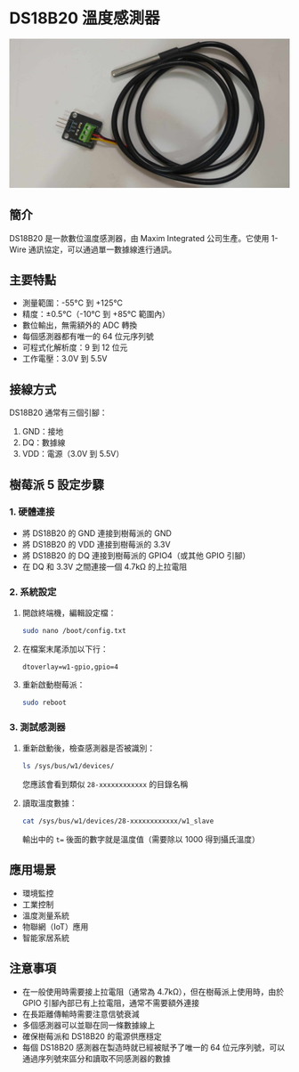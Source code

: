# DS18B20 溫度感測器

![DS18B20 溫度感測器](pic/DS18B20.jpg)

## 簡介

DS18B20 是一款數位溫度感測器，由 Maxim Integrated 公司生產。它使用 1-Wire 通訊協定，可以通過單一數據線進行通訊。

## 主要特點

- 測量範圍：-55°C 到 +125°C
- 精度：±0.5°C（-10°C 到 +85°C 範圍內）
- 數位輸出，無需額外的 ADC 轉換
- 每個感測器都有唯一的 64 位元序列號
- 可程式化解析度：9 到 12 位元
- 工作電壓：3.0V 到 5.5V

## 接線方式

DS18B20 通常有三個引腳：
1. GND：接地
2. DQ：數據線
3. VDD：電源（3.0V 到 5.5V）

## 樹莓派 5 設定步驟

### 1. 硬體連接
- 將 DS18B20 的 GND 連接到樹莓派的 GND
- 將 DS18B20 的 VDD 連接到樹莓派的 3.3V
- 將 DS18B20 的 DQ 連接到樹莓派的 GPIO4（或其他 GPIO 引腳）
- 在 DQ 和 3.3V 之間連接一個 4.7kΩ 的上拉電阻

### 2. 系統設定
1. 開啟終端機，編輯設定檔：
   ```bash
   sudo nano /boot/config.txt
   ```

2. 在檔案末尾添加以下行：
   ```
   dtoverlay=w1-gpio,gpio=4
   ```

3. 重新啟動樹莓派：
   ```bash
   sudo reboot
   ```

### 3. 測試感測器
1. 重新啟動後，檢查感測器是否被識別：
   ```bash
   ls /sys/bus/w1/devices/
   ```
   您應該會看到類似 `28-xxxxxxxxxxxx` 的目錄名稱

2. 讀取溫度數據：
   ```bash
   cat /sys/bus/w1/devices/28-xxxxxxxxxxxx/w1_slave
   ```
   輸出中的 `t=` 後面的數字就是溫度值（需要除以 1000 得到攝氏溫度）

## 應用場景

- 環境監控
- 工業控制
- 溫度測量系統
- 物聯網（IoT）應用
- 智能家居系統

## 注意事項

- 在一般使用時需要接上拉電阻（通常為 4.7kΩ），但在樹莓派上使用時，由於 GPIO 引腳內部已有上拉電阻，通常不需要額外連接
- 在長距離傳輸時需要注意信號衰減
- 多個感測器可以並聯在同一條數據線上
- 確保樹莓派和 DS18B20 的電源供應穩定
- 每個 DS18B20 感測器在製造時就已經被賦予了唯一的 64 位元序列號，可以通過序列號來區分和讀取不同感測器的數據 
